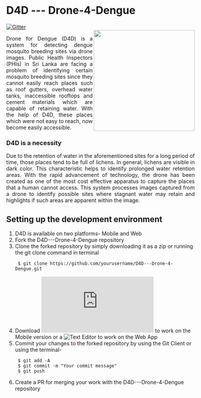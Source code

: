 # D4D --- Drone-4-Dengue <br>
[![Gitter](https://img.shields.io/gitter/room/nwjs/nw.js.svg)](https://gitter.im/scorelab/scorelab) <br>
<img src="https://github.com/padamchopra/D4D---Drone-4-Dengue/blob/master/DARK.png" align="right" height="270">
<p align="justify">
  Drone for Dengue (D4D) is a system for detecting dengue mosquito breeding sites via drone images. Public Health Inspectors (PHIs) in Sri Lanka are facing a problem of identifying certain mosquito breeding sites since they cannot easily reach places such as roof gutters, overhead water tanks, inaccessible rooftops and cement materials which are capable of retaining water. With the help of D4D, these places which were not easy to reach, now become easily accessible.
 </p>

### D4D is a necessity
<p align="justify">
  Due to the retention of water in the aforementioned sites for a long period of time, those places tend to be full of lichens. In general, lichens are visible in dark color. This characteristic helps to identify prolonged water retention areas. With the rapid advancement of technology, the drone has been created as one of the most cost effective apparatus to capture the places that a human cannot access. This system processes images captured from a drone to identify possible sites where stagnant water may retain and highlights if such areas are apparent within the image.
  </p>
  
## Setting up the development environment
1) D4D is available on two platforms- Mobile and Web
2) Fork the D4D---Drone-4-Dengue repository
3) Clone the forked repository by simply downloading it as a zip or running the git clone command in terminal
   ```
    $ git clone https://github.com/yourusername/D4D---Drone-4-Dengue.git
   ```
4) Download ![Android Studio](https://developer.android.com/studio/index.html) to work on the Mobile version or a ![Text Editor](https://www.google.co.in/search?q=text%20editors) to work on the Web App
5) Commit your changes to the forked repository by using the Git Client or using the terminal-
   ```
    $ git add -A
    $ git commit -m "Your commit message"
    $ git push
   ```
6) Create a PR for merging your work with the D4D---Drone-4-Dengue repository
